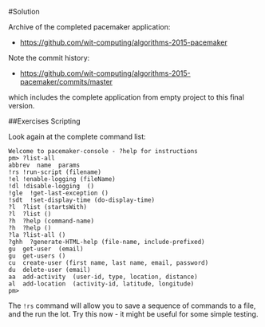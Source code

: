 #Solution

Archive of the completed pacemaker application:


- <https://github.com/wit-computing/algorithms-2015-pacemaker>

Note the commit history:

- <https://github.com/wit-computing/algorithms-2015-pacemaker/commits/master>

which includes the complete application from empty project to this final version.

##Exercises  Scripting

Look again at the complete command list:

~~~
Welcome to pacemaker-console - ?help for instructions
pm> ?list-all
abbrev  name  params
!rs !run-script (filename)
!el !enable-logging (fileName)
!dl !disable-logging  ()
!gle  !get-last-exception ()
!sdt  !set-display-time (do-display-time)
?l  ?list (startsWith)
?l  ?list ()
?h  ?help (command-name)
?h  ?help ()
?la ?list-all ()
?ghh  ?generate-HTML-help (file-name, include-prefixed)
gu  get-user  (email)
gu  get-users ()
cu  create-user (first name, last name, email, password)
du  delete-user (email)
aa  add-activity  (user-id, type, location, distance)
al  add-location  (activity-id, latitude, longitude)
pm>
~~~

The `!rs` command will allow you to save a sequence of commands to a file, and the run the lot. Try this now - it might be useful for some simple testing.



